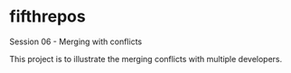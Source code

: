 # fifthrepos
Session 06 - Merging with conflicts

This project is to illustrate the merging conflicts with multiple developers.
